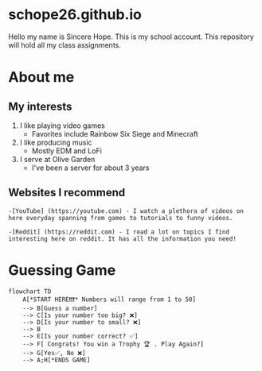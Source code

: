 # schope26.github.io
Hello my name is Sincere Hope. This is my school account. This repository will hold all my class assignments.

# About me

## My interests
1. I like playing video games
    - Favorites include Rainbow Six Siege and Minecraft
2. I like producing music
    - Mostly EDM and LoFi
3. I serve at Olive Garden
    - I've been a server for about 3 years

## Websites I recommend
    -[YouTube] (https://youtube.com) - I watch a plethora of videos on here everyday spanning from games to tutorials to funny videos.

    -[Reddit] (https://reddit.com) - I read a lot on topics I find interesting here on reddit. It has all the information you need!


# Guessing Game

```mermaid
flowchart TD
    A[*START HERE❗❗❗* Numbers will range from 1 to 50] 
    --> B[Guess a number]
    --> C[Is your number too big? ❌]
    --> D[Is your number to small? ❌]
    --> B
    --> E[Is your number correct? ✅]
    --> F[ Congrats! You win a Trophy 🏆 . Play Again?]
    --> G[Yes✅, No ❌]
    --> A;H[*ENDS GAME]
```